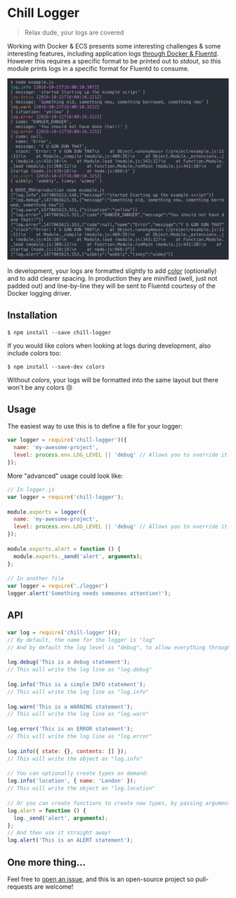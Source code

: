 # Chill Logger

> Relax dude, your logs are covered

Working with Docker & ECS presents some interesting challenges & some interesting features, including application logs
[through Docker & Fluentd](https://docs.docker.com/engine/admin/logging/fluentd/). However this requires a specific
format to be printed out to *stdout*, so this module prints logs in a specific format for Fluentd to consume.

![Example output](./output.png)

In development, your logs are formatted slightly to add [color](https://www.npmjs.com/package/colors) (optionally) and
to add clearer spacing. In production they are minified (well, just not padded out) and line-by-line they will be sent
to Fluentd courtesy of the Docker logging driver.

## Installation

```
$ npm install --save chill-logger
```

If you would like colors when looking at logs during development, also include *colors* too:

```
$ npm install --save-dev colors
```

Without *colors*, your logs will be formatted into the same layout but there won't be any colors :cry:

## Usage

The easiest way to use this is to define a file for your logger:

```js
var logger = require('chill-logger')({
  name: 'my-awesome-project',
  level: process.env.LOG_LEVEL || 'debug' // Allows you to override it at runtime
});
```

More "advanced" usage could look like:

```js
// In logger.js
var logger = require('chill-logger');

module.exports = logger({
  name: 'my-awesome-project',
  level: process.env.LOG_LEVEL || 'debug' // Allows you to override it at runtime
});

module.exports.alert = function () {
  module.exports._send('alert', arguments);
};

// In another file
var logger = require('./logger')
logger.alert('Something needs someones attention!');
```

## API

```js
var log = require('chill-logger')();
// By default, the name for the logger is "log"
// And by default the log level is "debug", to allow everything through

log.debug('This is a debug statement');
// This will write the log line as "log.debug"

log.info('This is a simple INFO statement');
// This will write the log line as "log.info"

log.warn('This is a WARNING statement');
// This will write the log line as "log.warn"

log.error('This is an ERROR statement');
// This will write the log line as "log.error"

log.info({ state: {}, contents: [] });
// This will write the object as "log.info"

// You can optionally create types on demand:
log.info('location', { name: 'London' });
// This will write the object as "log.location"

// Or you can create functions to create new types, by passing arguments to the _send method:
log.alert = function () {
  log._send('alert', arguments);
};
// And then use it straight away!
log.alert('This is an ALERT statement');
```

## One more thing...

Feel free to [open an issue](https://github.com/car-throttle/chill-logger/issues), and this is an open-source project
so pull-requests are welcome!
